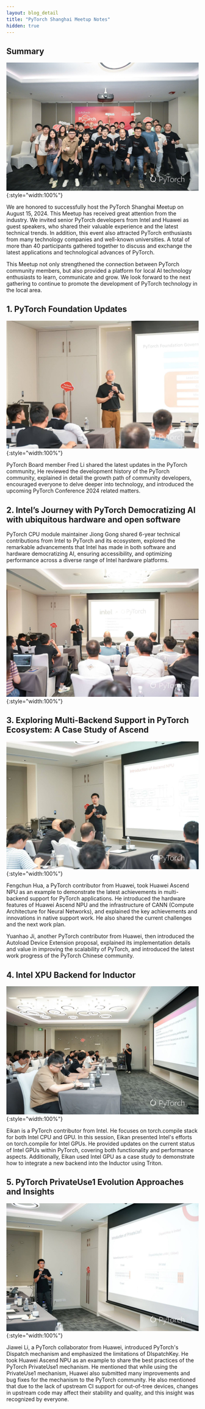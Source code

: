 ```yaml
---
layout: blog_detail
title: "PyTorch Shanghai Meetup Notes"
hidden: true
---
```


## Summary

![group photo](/assets/images/pytorch-shanghai-notes/fg1.jpg){:style="width:100%"}

We are honored to successfully host the PyTorch Shanghai Meetup on August 15, 2024\. This Meetup has received great attention from the industry. We invited senior PyTorch developers from Intel and Huawei as guest speakers, who shared their valuable experience and the latest technical trends. In addition, this event also attracted PyTorch enthusiasts from many technology companies and well-known universities. A total of more than 40 participants gathered together to discuss and exchange the latest applications and technological advances of PyTorch.  

This Meetup not only strengthened the connection between PyTorch community members, but also provided a platform for local AI technology enthusiasts to learn, communicate and grow. We look forward to the next gathering to continue to promote the development of PyTorch technology in the local area.

## 1\. PyTorch Foundation Updates

![man instructing students](/assets/images/pytorch-shanghai-notes/fg2.jpg){:style="width:100%"}

PyTorch Board member Fred Li shared the latest updates in the PyTorch community, He reviewed the development history of the PyTorch community, explained in detail the growth path of community developers, encouraged everyone to delve deeper into technology, and introduced the upcoming PyTorch Conference 2024 related matters.

## 2\. Intel’s Journey with PyTorch Democratizing AI with ubiquitous hardware and open software

PyTorch CPU module maintainer Jiong Gong shared 6-year technical contributions from Intel to PyTorch and its ecosystem, explored the remarkable advancements that Intel has made in both software and hardware democratizing AI, ensuring accessibility, and optimizing performance across a diverse range of Intel hardware platforms.

![man instructing students](/assets/images/pytorch-shanghai-notes/fg3.jpg){:style="width:100%"}

## 3\. Exploring Multi-Backend Support in PyTorch Ecosystem: A Case Study of Ascend

![man instructing students](/assets/images/pytorch-shanghai-notes/fg4.jpg){:style="width:100%"}

Fengchun Hua, a PyTorch contributor from Huawei, took Huawei Ascend NPU as an example to demonstrate the latest achievements in multi-backend support for PyTorch applications. He introduced the hardware features of Huawei Ascend NPU and the infrastructure of CANN (Compute Architecture for Neural Networks), and explained the key achievements and innovations in native support work. He also shared the current challenges and the next work plan.  

Yuanhao Ji, another PyTorch contributor from Huawei, then introduced the Autoload Device Extension proposal, explained its implementation details and value in improving the scalability of PyTorch, and introduced the latest work progress of the PyTorch Chinese community.

## 4\. Intel XPU Backend for Inductor

![man instructing students](/assets/images/pytorch-shanghai-notes/fg5.jpg){:style="width:100%"}

Eikan is a PyTorch contributor from Intel. He focuses on torch.compile stack for both Intel CPU and GPU. In this session, Eikan presented Intel's efforts on torch.compile for Intel GPUs. He provided updates on the current status of Intel GPUs within PyTorch, covering both functionality and performance aspects. Additionally, Eikan used Intel GPU as a case study to demonstrate how to integrate a new backend into the Inductor using Triton. 

## 5\. PyTorch PrivateUse1 Evolution Approaches and Insights

![man instructing students](/assets/images/pytorch-shanghai-notes/fg6.jpg){:style="width:100%"}

Jiawei Li, a PyTorch collaborator from Huawei, introduced PyTorch's Dispatch mechanism and emphasized the limitations of DIspatchKey. He took Huawei Ascend NPU as an example to share the best practices of the PyTorch PrivateUse1 mechanism. He mentioned that while using the PrivateUse1 mechanism, Huawei also submitted many improvements and bug fixes for the mechanism to the PyTorch community. He also mentioned that due to the lack of upstream CI support for out-of-tree devices, changes in upstream code may affect their stability and quality, and this insight was recognized by everyone.  
